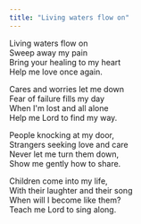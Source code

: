 ```yaml
---
title: "Living waters flow on"
---
```


Living waters flow on   
Sweep away my pain   
Bring your healing to my heart   
Help me love once again.

Cares and worries let me down   
Fear of failure fills my day   
When I'm lost and all alone   
Help me Lord to find my way.

People knocking at my door,   
Strangers seeking love and care   
Never let me turn them down,   
Show me gently how to share.

Children come into my life,   
With their laughter and their song   
When will I become like them?   
Teach me Lord to sing along.